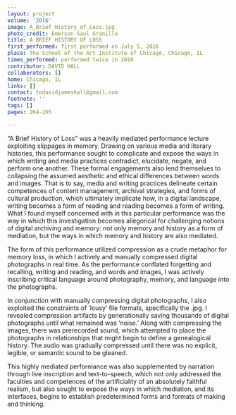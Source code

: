 ```yaml
---
layout: project
volume: '2016'
image: A_Brief_History_of_Loss.jpg
photo_credit: Emerson Saul Granillo
title: A BRIEF HISTORY OF LOSS
first_performed: first performed on July 5, 2016
place: The School of the Art Institute of Chicago, Chicago, IL
times_performed: performed twice in 2016
contributor: DAVID HALL
collaborators: []
home: Chicago, IL
links: []
contact: todavidjameshall@gmail.com
footnote: ''
tags: []
pages: 264-265

---
```


“A Brief History of Loss” was a heavily mediated performance lecture exploiting slippages in memory. Drawing on various media and literary histories, this performance sought to complicate and expose the ways in which writing and media practices contradict, elucidate, negate, and perform one another. These formal engagements also lend themselves to collapsing the assumed aesthetic and ethical differences between words and images. That is to say, media and writing practices delineate certain competences of content management, archival strategies, and forms of cultural production, which ultimately implicate how, in a digital landscape, writing becomes a form of reading and reading becomes a form of writing. What I found myself concerned with in this particular performance was the way in which this investigation becomes allegorical for challenging notions of digital archiving and memory: not only memory and history as a form of mediation, but the ways in which memory and history are also mediated.

The form of this performance utilized compression as a crude metaphor for memory loss, in which I actively and manually compressed digital photographs in real time. As the performance conflated forgetting and recalling, writing and reading, and words and images, I was actively inscribing critical language around photography, memory, and language into the photographs.

In conjunction with manually compressing digital photographs, I also exploited the constraints of ‘lousy’ file formats, specifically the .jpg. I revealed compression artifacts by generationally saving thousands of digital photographs until what remained was ‘noise.’ Along with compressing the images, there was prerecorded sound, which attempted to place the photographs in relationships that might begin to define a genealogical history. The audio was gradually compressed until there was no explicit, legible, or semantic sound to be gleaned.

This highly mediated performance was also supplemented by narration through live inscription and text-to-speech, which not only addressed the faculties and competences of the artificiality of an absolutely faithful realism, but also sought to expose the ways in which mediation, and its interfaces, begins to establish predetermined forms and formats of making and thinking.
